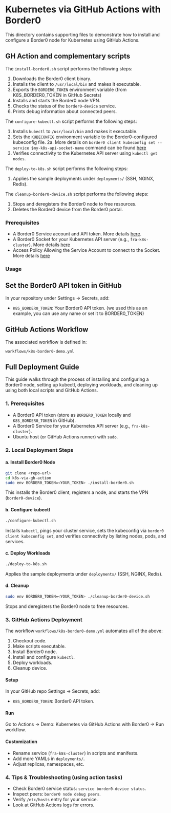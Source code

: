 # Kubernetes via GitHub Actions with Border0

This directory contains supporting files to demonstrate how to install and configure
a Border0 node for Kubernetes using GitHub Actions.

## GH Action and complementary scripts

The `install-border0.sh` script performs the following steps:
1. Downloads the Border0 client binary.
2. Installs the client to `/usr/local/bin` and makes it executable.
3. Exports the `BORDER0_TOKEN` environment variable (from K8S_BORDER0_TOKEN in GitHub Secrets)
4. Installs and starts the Border0 node VPN.
5. Checks the status of the `border0-device` service.
6. Prints debug information about connected peers.

The `configure-kubectl.sh` script performs the following steps:
1. Installs `kubectl` to `/usr/local/bin` and makes it executable.
2. Sets the `KUBECONFIG` environment variable to the Border0-configured kubeconfig file.
2a. More details on `border0 client kubeconfig set --service $my-k8s-api-socket-name` command can be found [here](https://docs.border0.com/docs/kubernetes-api-sockets)
3. Verifies connectivity to the Kubernetes API server using `kubectl get nodes`.

The `deploy-to-k8s.sh` script performs the following steps:
1. Applies the sample deployments under `deployments/` (SSH, NGINX, Redis).

The `cleanup-border0-device.sh` script performs the following steps:
1. Stops and deregisters the Border0 node to free resources.
2. Deletes the Border0 device from the Border0 portal.


### Prerequisites

- A Border0 Service account and API token. More details [here](https://docs.border0.com/docs/service-accounts).
- A Border0 Socket for your Kubernetes API server (e.g., `fra-k8s-cluster`). More details [here](https://docs.border0.com/docs/kubernetes-api-sockets)
- Access Policy Allowing the Service Account to connect to the Socket. More details [here](https://docs.border0.com/docs/kubernetes-api-sockets#policy-based-access)

### Usage

## Set the Border0 API token in GitHub

In your repository under Settings → Secrets, add:
- `K8S_BORDER0_TOKEN`: Your Border0 API token. (we used this as an example, you can use any name or set it to BORDER0_TOKEN)


## GitHub Actions Workflow

The associated workflow is defined in:
```
workflows/k8s-border0-demo.yml
```

## Full Deployment Guide

This guide walks through the process of installing and configuring a Border0 node, 
setting up kubectl, deploying workloads, and cleaning up using both local scripts 
and GitHub Actions.

### 1. Prerequisites
 - A Border0 API token (store as `BORDER0_TOKEN` locally and `K8S_BORDER0_TOKEN` in GitHub).
 - A Border0 Service for your Kubernetes API server (e.g., `fra-k8s-cluster`).
 - Ubuntu host (or GitHub Actions runner) with `sudo`.

### 2. Local Deployment Steps

#### a. Install Border0 Node
```bash
git clone <repo-url>
cd k8s-via-gh-action
sudo env BORDER0_TOKEN=<YOUR_TOKEN> ./install-border0.sh
```
This installs the Border0 client, registers a node, and starts the VPN (`border0-device`). 

#### b. Configure kubectl
```bash
./configure-kubectl.sh
```
Installs `kubectl`, pings your cluster service, sets the kubeconfig via `border0 client kubeconfig set`, 
and verifies connectivity by listing nodes, pods, and services.

#### c. Deploy Workloads
```bash
./deploy-to-k8s.sh
```
Applies the sample deployments under `deployments/` (SSH, NGINX, Redis).

#### d. Cleanup
```bash
sudo env BORDER0_TOKEN=<YOUR_TOKEN> ./cleanup-border0-device.sh
```
Stops and deregisters the Border0 node to free resources.

### 3. GitHub Actions Deployment

The workflow `workflows/k8s-border0-demo.yml` automates all of the above:
1. Checkout code.
2. Make scripts executable.
3. Install Border0 node.
4. Install and configure `kubectl`.
5. Deploy workloads.
6. Cleanup device.

#### Setup
In your GitHub repo Settings → Secrets, add:
- `K8S_BORDER0_TOKEN`: Border0 API token.

#### Run
Go to Actions → Demo: Kubernetes via GitHub Actions with Border0 → Run workflow.

#### Customization
- Rename service (`fra-k8s-cluster`) in scripts and manifests.
- Add more YAMLs in `deployments/`.
- Adjust replicas, namespaces, etc.

### 4. Tips & Troubleshooting (using action tasks)
- Check Border0 service status: `service border0-device status`.
- Inspect peers: `border0 node debug peers`.
- Verify `/etc/hosts` entry for your service.
- Look at GitHub Actions logs for errors.
